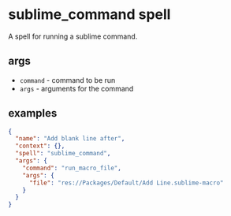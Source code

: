 # sublime_command spell

A spell for running a sublime command.

## args

- `command` - command to be run
- `args` - arguments for the command

## examples

```json
{
  "name": "Add blank line after",
  "context": {},
  "spell": "sublime_command",
  "args": {
    "command": "run_macro_file",
    "args": {
      "file": "res://Packages/Default/Add Line.sublime-macro"
    }
  }
}
```
